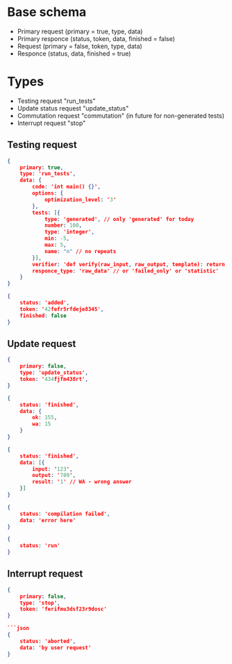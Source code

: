 Base schema
===========
- Primary request (primary = true, type, data)
- Primary responce (status, token, data, finished = false)
- Request (primary = false, token, type, data)
- Responce (status, data, finished = true)

Types
=====
- Testing request "run_tests"
- Update status request "update_status"
- Commutation request "commutation" (in future for non-generated tests)
- Interrupt request "stop"

Testing request
---------------
```json
{
    primary: true,
    type: 'run_tests',
    data: {
        code: 'int main() {}',
        options: {
            optimization_level: '3'
        },
        tests: [{
            type: 'generated', // only 'generated' for today
            number: 100,
            type: 'integer',
            min: -5,
            max: 5,
            name: "n" // no repeats
        }],
        verifier: 'def verify(raw_input, raw_output, template): return true',
        responce_type: 'raw_data' // or 'failed_only' or 'statistic'
    }
}
```

```json
{
    status: 'added',
    token: '42fefr5rfdeje8345',
    finished: false
}
```

Update request
--------------
```json
{
    primary: false,
    type: 'update_status',
    token: '434fjfm438rt',
}
```

```json
{
    status: 'finished',
    data: {
        ok: 155,
        wa: 15
    }
}

{
    status: 'finished',
    data: [{
        input: '123',
        output: '789',
        result: '1' // WA - wrong answer
    }]
}

{
    status: 'compilation failed',
    data: 'error here'
}

{
    status: 'run'
}

```

Interrupt request
-----------------
```json
{
    primary: false,
    type: 'stop',
    token: 'ferifmu3dsf23r9dosc'
}

```json
{
    status: 'aborted',
    data: 'by user request'
}
